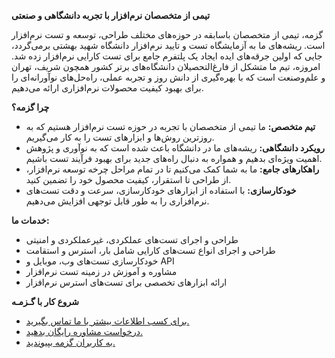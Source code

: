 **تیمی از متخصصان نرم‌افزار با تجربه دانشگاهی و صنعتی**

گزمه، تیمی از متخصصان باسابقه در حوزه‌های مختلف طراحی، توسعه و تست نرم‌افزار است. ریشه‌های ما به آزمایشگاه تست و تایید نرم‌افزار دانشگاه شهید بهشتی برمی‌گردد، جایی که اولین جرقه‌های ایده ایجاد یک پلتفرم جامع برای تست کارایی نرم‌افزار زده شد. امروزه، تیم ما متشکل از فارغ‌التحصیلان دانشگاه‌های برتر کشور همچون شریف، تهران و علم‌و‌صنعت است که با بهره‌گیری از دانش روز و تجربه عملی، راه‌حل‌های نوآورانه‌ای را برای بهبود کیفیت محصولات نرم‌افزاری ارائه می‌دهیم.

**چرا گزمه؟**

* **تیم متخصص:** ما تیمی از متخصصان با تجربه در حوزه تست نرم‌افزار هستیم که به روزترین روش‌ها و ابزارهای تست را به کار می‌گیریم.
* **رویکرد دانشگاهی:** ریشه‌های ما در دانشگاه باعث شده است که به نوآوری و پژوهش اهمیت ویژه‌ای بدهیم و همواره به دنبال راه‌های جدید برای بهبود فرآیند تست باشیم.
* **راهکارهای جامع:** ما به شما کمک می‌کنیم تا در تمام مراحل چرخه توسعه نرم‌افزار، از طراحی تا استقرار، کیفیت محصول خود را تضمین کنید.
* **خودکارسازی:** با استفاده از ابزارهای خودکارسازی، سرعت و دقت تست‌های نرم‌افزاری را به طور قابل توجهی افزایش می‌دهیم.

**خدمات ما:**

* طراحی و اجرای تست‌های عملکردی، غیرعملکردی و امنیتی
* طراحی و اجرای انواع تست‌های کارایی شامل بار، استرس و استقامت
* خودکارسازی تست‌های وب، موبایل و API
* مشاوره و آموزش در زمینه تست نرم‌افزار
* ارائه ابزارهای تخصصی برای تست‌های استرس نرم‌افزار


**شروع کار با گـزمـه**

* [برای کسب اطلاعات بیشتر با ما تماس بگیرید.](https://gazmeh.ir/fa/pages/contact-us)
* [درخواست مشاوره رایگان بدهید.](https://gazmeh.ir/fa/how-to-use)
* [به کاربران گزمه بپیوندید.](https://gazmeh.ir/fa/auth/login)
